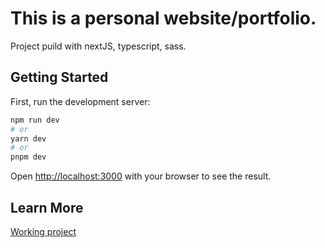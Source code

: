 # This is a personal website/portfolio.

Project puild with nextJS, typescript, sass.

## Getting Started

First, run the development server:

```bash
npm run dev
# or
yarn dev
# or
pnpm dev
```

Open [http://localhost:3000](http://localhost:3000) with your browser to see the result.

## Learn More

[Working project](www.mitinart.ru)
